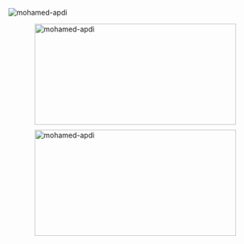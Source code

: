 <p align="left">
  <img src="https://komarev.com/ghpvc/?username=mohamed-apdi&label=Profile%20views&color=0e75b6&style=flat" alt="mohamed-apdi" />
</p>

<div style="display: flex; flex-direction: column; align-items: center; gap: 10px;">
  <img width="400" height="200" style="object-fit: contain;" src="https://github-readme-stats.vercel.app/api?username=mohamed-apdi&show_icons=true&theme=vue-dark&locale=en" alt="mohamed-apdi" />
  <img width="400" height="210" style="object-fit: contain;" src="https://streak-stats.demolab.com?user=mohamed-apdi&theme=vue-dark&hide_border=false&locale=en" alt="mohamed-apdi"  />
</div>
